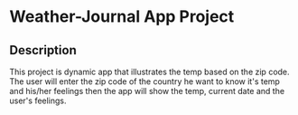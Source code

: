 # Weather-Journal App Project

## Description
This project is dynamic app that illustrates the temp based on the zip code.
The user will enter the zip code of the country he want to know it's temp and his/her feelings then the app will show the temp, current date and the user's feelings.